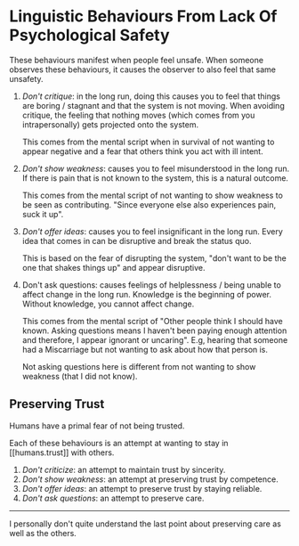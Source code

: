 
# Linguistic Behaviours From Lack Of Psychological Safety

These behaviours manifest when people feel unsafe. When someone observes these behaviours, it causes the observer to also feel that same unsafety.

1. _Don't critique_: in the long run, doing this causes you to feel that things are boring / stagnant and that the system is not moving. When avoiding critique, the feeling that nothing moves (which comes from you intrapersonally) gets projected onto the system.

   This comes from the mental script when in survival of not wanting to appear negative and a fear that others think you act with ill intent.
2. _Don't show weakness_: causes you to feel misunderstood in the long run. If there is pain that is not known to the system, this is a natural outcome.

   This comes from the mental script of not wanting to show weakness to be seen as contributing. "Since everyone else also experiences pain, suck it up".
3. _Don't offer ideas_: causes you to feel insignificant in the long run. Every idea that comes in can be disruptive and break the status quo.

   This is based on the fear of disrupting the system, "don't want to be the one that shakes things up" and appear disruptive.
4. Don't ask questions: causes feelings of helplessness / being unable to affect change in the long run. Knowledge is the beginning of power. Without knowledge, you cannot affect change.

   This comes from the mental script of "Other people think I should have known. Asking questions means I haven't been paying enough attention and therefore, I appear ignorant or uncaring". E.g, hearing that someone had a Miscarriage but not wanting to ask about how that person is.

   Not asking questions here is different from not wanting to show weakness (that I did not know).

## Preserving Trust

Humans have a primal fear of not being trusted.

Each of these behaviours is an attempt at wanting to stay in [[humans.trust]] with others.

1. _Don't criticize_: an attempt to maintain trust by sincerity.
2. _Don't show weakness_: an attempt at preserving trust by competence.
3. _Don't offer ideas_: an attempt to preserve trust by staying reliable.
4. _Don't ask questions_: an attempt to preserve care.

---

I personally don't quite understand the last point about preserving care as well as the others.

